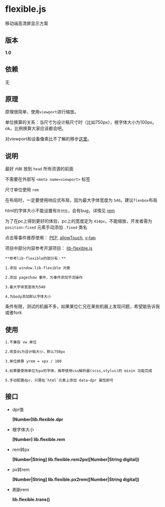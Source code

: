 # flexible.js
 移动端高清屏显示方案

## 版本
 **1.0**

## 依赖
 无

## 原理
 原理很简单，使用`viewport`进行缩放。

 单位换算的关系：当尺寸为设计稿尺寸时（比如750px），根字体大小为100px。ok，比例换算大家应该都会吧。

 对viewport和设备像素比不了解的移步[这里](http://www.cnblogs.com/2050/p/3877280.html)。

## 说明
 最好 `内联` 放到 `head` 所有资源的前面

 不需要在外部写 `<meta name=viewport>` 标签

 尺寸单位使用 `rem`

 在布局时，一定要使用响应式布局，因为最大字体宽度为 `540`。建议`flexbox`布局

 html的字体大小不能设置有`百分比`，会有bug，详情见 [rem](http://caniuse.com/#search=rem)

 为了在pc上得到更好的体验，pc上的宽度定为 `414px`，不能缩放，开发者需为 `position:fixed` 元素手动添加 `.fixed` 类名

 点击等事件推荐使用：
	[PEP](https://code.jquery.com/pep/0.4.2/pep.js),
	[allowTouch](http://alloyteam.github.io/),
	[v-tap](https://github.com/MeCKodo/vue-tap)

 项目中部分内容参考开源项目：
 	[lib-flexible.js](https://github.com/amfe/lib-flexible)

 	**参考lib-flexible的部分有：**

	1.添加 window.lib.flexible 对象

	2.添加 pageshow 事件，为事件添加节流操作

	3.最大字体宽度改为540

	4.为body添加默认字体大小

 条件有限，测试的机器不多，如果某位仁兄在某些机器上发现问题，希望能告诉我或者fork

 ## 使用
	1.不兼容 vw 单位

	2.改变ds为设计稿大小，默认750px

	3.单位换算 yrem = xpx / 100

	4.如果要使用单位为px的字体，推荐使用css解析器(scss,stylus)的 mixin 功能完成

	5.手动配置dpr，只需在`html`元素上添加 data-dpr 属性即可

## 接口

  * dpr值

	**[Number]lib.flexible.dpr**

 * 根字体大小

	**[Number] lib.flexible.rem**

 * rem转px

	**[Number|String] lib.flexible.rem2px([Number|String digital])**

 * px转rem

	**[Number|String] lib.flexible.px2rem([Number|String digital])**

 * 刷新rem

	**lib.flexible.trans()**
